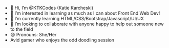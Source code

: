 - 👋 Hi, I’m @KTKCodes (Katie Karcheski)
- 👀 I’m interested in learning as much as I can about Front End Web Dev!
- 🌱 I’m currently learning HTML/CSS/Bootstrap/Javascript/UI/UX
- 💞️ I’m looking to collaborate with anyone happy to help out someone new to the field
- 😄 Pronouns: She/Her
- Avid gamer who enjoys the odd doodling session
